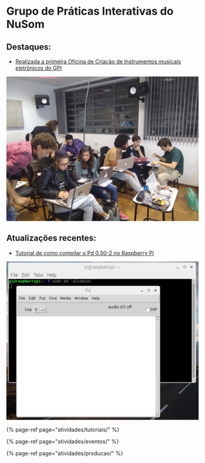 # Grupo de Práticas Interativas do NuSom

## Destaques:

* [Realizada a primeira Oficina de Criação de Instrumentos musicais eletrônicos do GPI](atividades/eventos/oficinas/primeira-oficina-de-criacao-de-instrumentos-musicais-eletronicos.md)

![Oficina realizada nos dias 10 a 12 de dezembro de 2019](.gitbook/assets/whatsapp-image-2019-12-13-at-11.11.47-1.jpeg)

## Atualizações recentes:

* [Tutorial de como compilar o Pd 0.50-2 no Raspberry Pi](atividades/tutoriais/raspberry-pi/compilando-pure-data-vanilla-no-rpi.md)

![](.gitbook/assets/pd-window-rpi.jpeg)



{% page-ref page="atividades/tutoriais/" %}

{% page-ref page="atividades/eventos/" %}

{% page-ref page="atividades/producao/" %}

